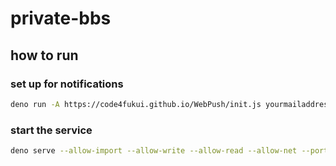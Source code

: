 # private-bbs

## how to run

### set up for notifications

```sh
deno run -A https://code4fukui.github.io/WebPush/init.js yourmailaddress@yourdomain
```

### start the service

```sh
deno serve --allow-import --allow-write --allow-read --allow-net --port 8080 --host "[::]" server.js
```
